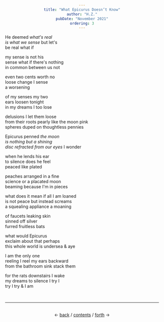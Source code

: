 ```yaml
---
title: "What Epicurus Doesn’t Know"
author: "H.Z."
pubDate: "November 2021"
ordering: 3
---
```


<style>
    h1, h3, h4 {color: rgb(112, 88, 88);}
    div {text-align: center;}
</style>

He deemed *what's real\
is what we sense* but let's\
be real what if

my sense is not his\
sense what if there's nothing\
in common between us not

even two cents worth no\
loose change I sense\
a worsening

of my senses my two\
ears loosen tonight\
in my dreams I too lose

delusions I let them loose\
from their roots pearly like the moon pink\
spheres duped on thoughtless pennies

Epicurus penned *the moon\
is nothing but a shining\
disc refracted from our eyes* I wonder

when he lends his ear\
to silence does he feel\
peaced like plated

peaches arranged in a fine\
science or a placated moon\
beaming because I'm in pieces

what does it mean if all I am loaned\
is not peace but instead screams\
a squealing appliance a moaning

of faucets leaking skin\
sinned off silver\
furred fruitless bats

what would Epicurus\
exclaim about that perhaps\
this whole world is undersea & aye

I am the only one\
reeling I reel my ears backward\
from the bathroom sink stack them

for the rats downstairs I wake\
my dreams to silence I try I\
try I try & I am

<br>
<hr>
<br>
<div>
← <a href="/zine/z5/02-listen">back</a> /
<a href="/zine/z5">contents</a> /
<a href="/zine/z5/04-ever-after">forth</a> →
</div>
<br>